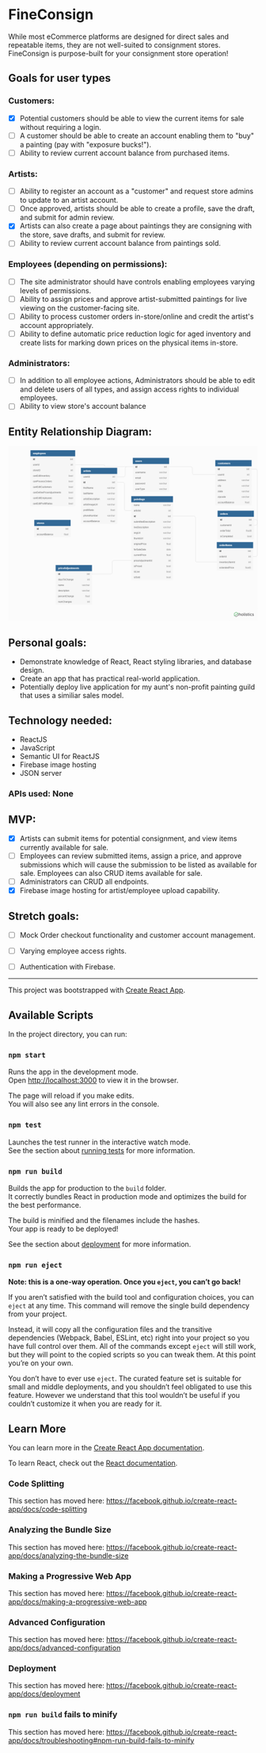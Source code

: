 
# FineConsign


While most eCommerce platforms are designed for direct sales and repeatable items, they are not well-suited to consignment stores.  FineConsign is purpose-built for your consignment store operation!

## Goals for user types

### Customers:
- [x] Potential customers should be able to view the current items for sale without requiring a login.
- [ ] A customer should be able to create an account enabling them to "buy" a painting (pay with "exposure bucks!").
- [ ]	Ability to review current account balance from purchased items.

### Artists:
- [ ]	Ability to register an account as a "customer" and request store admins to update to an artist account.
- [ ] Once approved, artists should be able to create a profile, save the draft, and submit for admin review.
- [x] Artists can also create a page about paintings they are consigning with the store, save drafts, and submit for review.
- [ ] Ability to review current account balance from paintings sold.

### Employees (depending on permissions):
- [ ] The site administrator should have controls enabling employees varying levels of permissions.
- [ ]	Ability to assign prices and approve artist-submitted paintings for live viewing on the customer-facing site.
- [ ]	Ability to process customer orders in-store/online and credit the artist's account appropriately.
- [ ]	Ability to define automatic price reduction logic for aged inventory and create lists for marking down prices on the physical items in-store.

### Administrators:

- [ ]	In addition to all employee actions, Administrators should be able to edit and delete users of all types, and assign access rights to individual employees.
- [ ]	Ability to view store's account balance

## Entity Relationship Diagram:

![entity relationship diagram](./ERD.png)

## Personal goals:
*	Demonstrate knowledge of React, React styling libraries, and database design.
*	Create an app that has practical real-world application.
*	Potentially deploy live application for my aunt's non-profit painting guild that uses a similiar sales model.

## Technology needed:
*	ReactJS
*	JavaScript
*	Semantic UI for ReactJS
*	Firebase image hosting
*	JSON server

### APIs used: None

## MVP:
- [x]	Artists can submit items for potential consignment, and view items currently available for sale.
- [ ]	Employees can review submitted items, assign a price, and approve submissions which will cause the submission to be listed as available for sale.  Employees can also CRUD items available for sale.
- [ ]	Administrators can CRUD all endpoints.
- [x]	Firebase image hosting for artist/employee upload capability.

## Stretch goals:
- [ ]	Mock Order checkout functionality and customer account management.
- [ ]	Varying employee access rights.
- [ ]	Authentication with Firebase.



***

This project was bootstrapped with [Create React App](https://github.com/facebook/create-react-app).



## Available Scripts

In the project directory, you can run:

### `npm start`

Runs the app in the development mode.<br>
Open [http://localhost:3000](http://localhost:3000) to view it in the browser.

The page will reload if you make edits.<br>
You will also see any lint errors in the console.

### `npm test`

Launches the test runner in the interactive watch mode.<br>
See the section about [running tests](https://facebook.github.io/create-react-app/docs/running-tests) for more information.

### `npm run build`

Builds the app for production to the `build` folder.<br>
It correctly bundles React in production mode and optimizes the build for the best performance.

The build is minified and the filenames include the hashes.<br>
Your app is ready to be deployed!

See the section about [deployment](https://facebook.github.io/create-react-app/docs/deployment) for more information.

### `npm run eject`

**Note: this is a one-way operation. Once you `eject`, you can’t go back!**

If you aren’t satisfied with the build tool and configuration choices, you can `eject` at any time. This command will remove the single build dependency from your project.

Instead, it will copy all the configuration files and the transitive dependencies (Webpack, Babel, ESLint, etc) right into your project so you have full control over them. All of the commands except `eject` will still work, but they will point to the copied scripts so you can tweak them. At this point you’re on your own.

You don’t have to ever use `eject`. The curated feature set is suitable for small and middle deployments, and you shouldn’t feel obligated to use this feature. However we understand that this tool wouldn’t be useful if you couldn’t customize it when you are ready for it.

## Learn More

You can learn more in the [Create React App documentation](https://facebook.github.io/create-react-app/docs/getting-started).

To learn React, check out the [React documentation](https://reactjs.org/).

### Code Splitting

This section has moved here: https://facebook.github.io/create-react-app/docs/code-splitting

### Analyzing the Bundle Size

This section has moved here: https://facebook.github.io/create-react-app/docs/analyzing-the-bundle-size

### Making a Progressive Web App

This section has moved here: https://facebook.github.io/create-react-app/docs/making-a-progressive-web-app

### Advanced Configuration

This section has moved here: https://facebook.github.io/create-react-app/docs/advanced-configuration

### Deployment

This section has moved here: https://facebook.github.io/create-react-app/docs/deployment

### `npm run build` fails to minify

This section has moved here: https://facebook.github.io/create-react-app/docs/troubleshooting#npm-run-build-fails-to-minify
